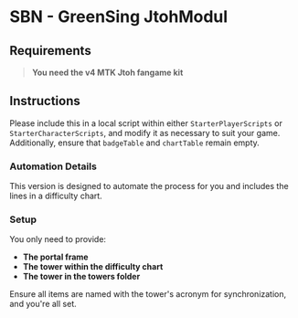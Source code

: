 # SBN - **GreenSing JtohModul**

## Requirements
> **You need the v4 MTK Jtoh fangame kit**

## Instructions
Please include this in a local script within either `StarterPlayerScripts` or `StarterCharacterScripts`, and modify it as necessary to suit your game. Additionally, ensure that `badgeTable` and `chartTable` remain empty.

### Automation Details
This version is designed to automate the process for you and includes the lines in a difficulty chart.

### Setup
You only need to provide:
- **The portal frame**
- **The tower within the difficulty chart**
- **The tower in the towers folder**

Ensure all items are named with the tower's acronym for synchronization, and you're all set.
